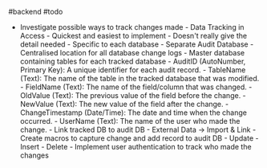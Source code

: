 #backend
#todo
- Investigate possible ways to track changes made
		- Data Tracking in Access
			- Quickest and easiest to implement
			- Doesn't really give the detail needed
			- Specific to each database
		- Separate Audit Database
			- Centralised location for all database change logs
			- Master database containing tables for each tracked database
				- AuditID (AutoNumber, Primary Key): A unique identifier for each audit record.
				- TableName (Text): The name of the table in the tracked database that was modified.
				- FieldName (Text): The name of the field/column that was changed.
				- OldValue (Text): The previous value of the field before the change.
				- NewValue (Text): The new value of the field after the change.
				- ChangeTimestamp (Date/Time): The date and time when the change occurred.
				- UserName (Text): The name of the user who made the change.
			- Link tracked DB to audit DB
				- External Data -> Import & Link 
			- Create macros to capture change and add record to audit DB
				- Update
				- Insert
				- Delete
			- Implement user authentication to track who made the changes